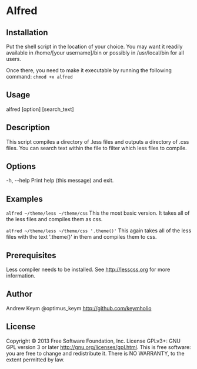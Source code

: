 # Alfred

## Installation
Put the shell script in the location of your choice. You may want it readily available in /home/[your username]/bin or possibly in /usr/local/bin for all users.

Once there, you need to make it executable by running the following command:
`chmod +x alfred`

## Usage
alfred [option] <source> <destination> [search_text] 

## Description
This script compiles a directory of .less files and outputs a directory of .css files. You can search text within the file to filter which less files to compile.

## Options
  -h, --help	Print help (this message) and exit.

## Examples
`alfred ~/theme/less ~/theme/css`
This the most basic version. It takes all of the less files and compiles them as css.

`alfred ~/theme/less ~/theme/css '.theme()'`
This again takes all of the less files with the text '.theme()' in them and compiles them to css.

## Prerequisites
Less compiler needs to be installed. See http://lesscss.org for more information.

## Author
Andrew Keym @optimus_keym
http://github.com/keymholio

## License
Copyright © 2013 Free Software Foundation, Inc. License  GPLv3+:  GNU
GPL version 3 or later <http://gnu.org/licenses/gpl.html>.
This  is  free  software:  you  are free to change and redistribute it.
There is NO WARRANTY, to the extent permitted by law.
